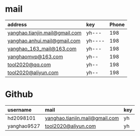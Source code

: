 # mail

| address     | key           | Phone     |
|:--------------|:--------------|:---------|
|yanghao.tianjin.mail@gmail.com|yh---|198|
|yanghao.anhui.mail@gmail.com|yh----|198
|yanghao_163_mail@163.com|yh---|198|
|yanghaomvp@163.com|yh--|198|
|tool2020@qq.com|yh--|198|
|tool2020@aliyun.com|yh--|198|


# Github

| username| mail| key|
|:--------|:-------|:-----|
|hd2098101|yanghao.tianjin.mail@gmail.com|yh|
|yanghao9527|tool2020@aliyun.com|yh|

